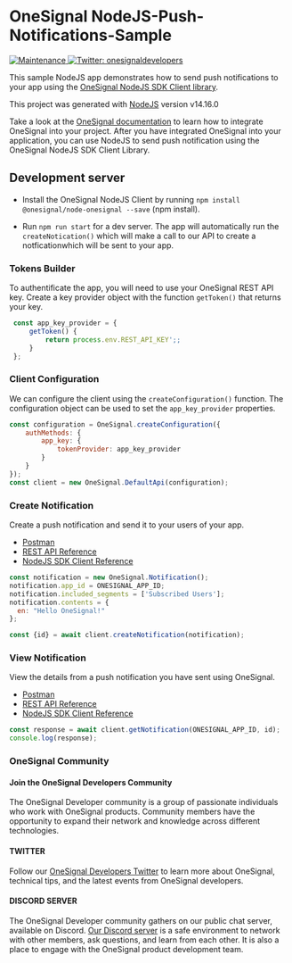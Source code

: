 # OneSignal NodeJS-Push-Notifications-Sample

<p>
  <a href="https://github.com/OneSignal/onesignal-expo-plugin/graphs/commit-activity" target="_blank">
    <img alt="Maintenance" src="https://img.shields.io/badge/Maintained%3F-yes-green.svg" />
  </a>
  <a href="https://twitter.com/onesignaldevs" target="_blank">
    <img alt="Twitter: onesignaldevelopers" src="https://img.shields.io/twitter/follow/onesignaldevs?style=social" />
  </a>
</p>

This sample NodeJS app demonstrates how to send push notifications to your app using the [OneSignal NodeJS SDK Client library](https://github.com/OneSignal/node-onesignal).

This project was generated with [NodeJS](https://nodejs.org/de/blog/release/v14.16.0/) version v14.16.0

Take a look at the [OneSignal documentation](https://documentation.onesignal.com/docs) to learn how to integrate OneSignal into your project. After you have integrated OneSignal into your application, you can use NodeJS to send push notification using the OneSignal NodeJS SDK Client Library.

## Development server

- Install the OneSignal NodeJS Client by running `npm install @onesignal/node-onesignal --save` (npm install).

- Run `npm run start` for a dev server. The app will automatically run the `createNotication()` which will make a call to our API to create a notficationwhich will be sent to your app.

### Tokens Builder

To authentificate the app, you will need to use your OneSignal REST API key. Create a key provider object with the function `getToken()` that returns your key.

```javascript
 const app_key_provider = {
     getToken() {
         return process.env.REST_API_KEY';;
     }
 };
```

### Client Configuration
We can configure the client using the `createConfiguration()` function. The configuration object can be used to set the `app_key_provider` properties.

```javascript
const configuration = OneSignal.createConfiguration({
    authMethods: {
        app_key: {
            tokenProvider: app_key_provider
        }
    }
});
const client = new OneSignal.DefaultApi(configuration);
```

### Create Notification

Create a push notification and send it to your users of your app.

- [Postman](https://www.postman.com/onesignaldevs/workspace/onesignal-api/request/16845437-c4f3498f-fd80-4304-a6c1-a3234b923f2c)
- [REST API Reference](https://documentation.onesignal.com/reference#create-notification)
- [NodeJS SDK Client Reference](https://documentation.onesignal.com/docs/node-client-sdk#creating-a-notification)

```javascript
const notification = new OneSignal.Notification();
notification.app_id = ONESIGNAL_APP_ID;
notification.included_segments = ['Subscribed Users'];
notification.contents = {
  en: "Hello OneSignal!"
};

const {id} = await client.createNotification(notification);
```
### View Notification

View the details from a push notification you have sent using OneSignal.

- [Postman](https://www.postman.com/onesignaldevs/workspace/onesignal-api/request/16845437-6c96ecf0-5882-4eac-a386-0d0cabc8ecd2)
- [REST API Reference](https://documentation.onesignal.com/reference#view-notification)
- [NodeJS SDK Client Reference](https://documentation.onesignal.com/docs/node-client-sdk#getting-notifications)

```javascript
const response = await client.getNotification(ONESIGNAL_APP_ID, id);
console.log(response);
```

### OneSignal Community

#### Join the OneSignal Developers Community
The OneSignal Developer community is a group of passionate individuals who work with OneSignal products. Community members have the opportunity to expand their network and knowledge across different technologies.

#### TWITTER
Follow our [OneSignal Developers Twitter](https://twitter.com/OneSignalDevs) to learn more about OneSignal, technical tips, and the latest events from OneSignal developers.

#### DISCORD SERVER
The OneSignal Developer community gathers on our public chat server, available on Discord. [Our Discord server](https://discord.gg/EP7gf6Uz7G) is a safe environment to network with other members, ask questions, and learn from each other. It is also a place to engage with the OneSignal product development team.
